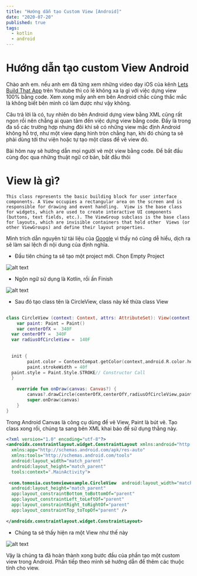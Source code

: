 ```yaml
---
title: "Hướng dẫn tạo Custom View [Android]"
date: "2020-07-20"
published: true
tags:
  - kotlin
  - android
---
```


# Hướng dẫn tạo custom View Android



Chào anh em.  nếu anh em đã từng xem những video dạy iOS của kênh 
[Lets Build That App](https://www.youtube.com/channel/UCuP2vJ6kRutQBfRmdcI92mA) trên Youtube thì có lẽ không xa lạ gì với việc dựng view 100% bằng code. Xem xong mấy anh em bên Android chắc cũng thắc mắc là không biết bên mình có làm được như vậy không.

Câu trả lời là có, tuy nhiên do bên Android dựng view bằng XML cũng rất ngon rồi nên chẳng ai quan tâm đến việc dựng view bằng code. Đấy là trong đa số các trường hợp nhưng đôi khi sẽ có những view mặc định Android không hỗ trợ, như một view dạng hình tròn chằng hạn, khi đó chúng ta sẽ phải dùng tới thư viện hoặc tự tạo một class để vẽ view đó.

Bài hôm nay sẽ hướng dẫn mọi người vẽ một view bằng code. Để bắt đầu cùng đọc qua những thuật ngữ cơ bản, bắt đầu thôi


# View là gì?
`This class represents the basic building block for user interface components. A View occupies a rectangular area on the screen and is responsible for drawing and event handling.  View is the base class for widgets, which are used to create interactive UI components (buttons, text fields, etc.). The ViewGroup subclass is the base class for layouts, which are invisible containers that hold other  Views (or other ViewGroups) and define their layout properties.`

Mình trích dẫn nguyên từ tài liệu của  [Google](https://developer.android.com/reference/android/view/View?authuser=1#) vì thấy nó cũng dễ hiểu, dịch ra sẽ làm sai lệch đi nội dung của định nghĩa.


- Đầu tiên chúng ta sẽ tạo một project mới. Chọn Empty Project

![alt text](https://firebasestorage.googleapis.com/v0/b/tudiendanhngon-ba6bc.appspot.com/o/Image%2FLinhTinh%2FScreenshot%20(23).png?alt=media&token=bdd473a4-8b33-4856-b403-3751ca11ca3f)


- Ngôn ngữ sử dụng là Kotlin, rồi ấn Finish


![alt text](https://firebasestorage.googleapis.com/v0/b/tudiendanhngon-ba6bc.appspot.com/o/Image%2FLinhTinh%2FScreenshot%20(24).png?alt=media&token=827a921b-4fbb-4b1d-ac87-8584fde5ef41)


- Sau đó tạo class tên là CircleView, class này kế thừa class View
  
  
```kotlin
  
class CircleView (context: Context, attrs: AttributeSet): View(context, attrs){  
    var paint: Paint = Paint()  
    var centerOfX =  340F  
  var centerOfY =  340F  
  var radiusOfCircleView =  140F  
  
  
  init {  
        paint.color = ContextCompat.getColor(context,android.R.color.holo_green_light)  
        paint.strokeWidth = 40f  
  paint.style = Paint.Style.STROKE// Constructor Call  
  }  
  
    override fun onDraw(canvas: Canvas?) {  
        canvas?.drawCircle(centerOfX,centerOfY,radiusOfCircleView,paint)  
        super.onDraw(canvas)  
    }  
}

```
Trong Android Canvas là công cụ dùng để vẽ View, Paint là bút vẽ. Tạo class xong rồi, chúng ta sang bên XML khai báo để sử dụng thằng này.


```xml 
<?xml version="1.0" encoding="utf-8"?>  
<androidx.constraintlayout.widget.ConstraintLayout xmlns:android="http://schemas.android.com/apk/res/android"  
  xmlns:app="http://schemas.android.com/apk/res-auto"  
  xmlns:tools="http://schemas.android.com/tools"  
  android:layout_width="match_parent"  
  android:layout_height="match_parent"  
  tools:context=".MainActivity">  
  
 <com.tomosia.customviewexample.CircleView  android:layout_width="match_parent"  
  android:layout_height="match_parent"  
  app:layout_constraintBottom_toBottomOf="parent"  
  app:layout_constraintLeft_toLeftOf="parent"  
  app:layout_constraintRight_toRightOf="parent"  
  app:layout_constraintTop_toTopOf="parent" />  
  
</androidx.constraintlayout.widget.ConstraintLayout>
```

- Chúng ta sẽ thấy hiện ra một View như thế này

![alt text](https://firebasestorage.googleapis.com/v0/b/tudiendanhngon-ba6bc.appspot.com/o/Image%2FLinhTinh%2FScreenshot%20(26).png?alt=media&token=8c3ddfbb-1770-4b33-8330-bd9998bc22e2)

Vậy là chúng ta đã hoàn thành xong bước đầu của phần tạo một custom view trong Android. Phần tiếp theo mình sẽ hướng dẫn để thêm các thuộc tính cho view.